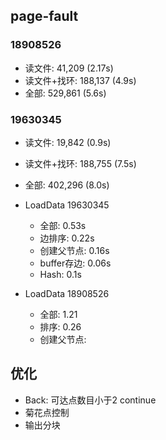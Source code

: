 ## page-fault
### 18908526
- 读文件: 41,209 (2.17s)
- 读文件+找环: 188,137 (4.9s)
- 全部: 529,861 (5.6s)
### 19630345
- 读文件: 19,842 (0.9s)
- 读文件+找环: 188,755 (7.5s)
- 全部: 402,296 (8.0s)

- LoadData 19630345
  - 全部: 0.53s
  - 边排序: 0.22s
  - 创建父节点: 0.16s
  - buffer存边: 0.06s
  - Hash: 0.1s

- LoadData 18908526
  - 全部: 1.21
  - 排序: 0.26
  - 创建父节点:

## 优化
- Back: 可达点数目小于2 continue
- 菊花点控制
- 输出分块